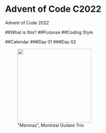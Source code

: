 # Advent of Code C2022
 Advent of Code 2022
 
 ##What is this?
 ##Purpose
 ##Coding Style
 
 ##Calendar
 ###Day 01
 ###Day 02
 
 
 

 <figure>
	<img src="images/Meninas-Montréal Guitare Trio.jpg" width="240" height="240">
	<figcaption>"Meninas", Montréal Guitare Trio</figcaption>
 </figure>

